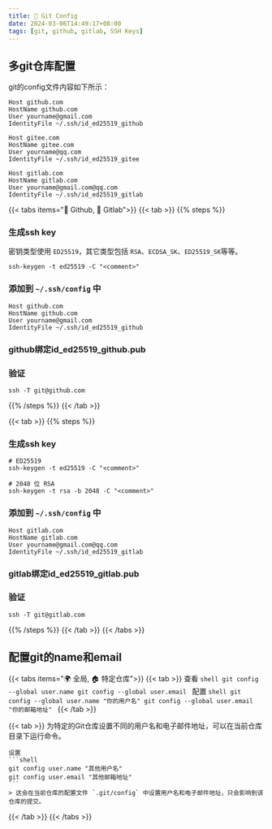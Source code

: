 ```yaml
---
title: 🐡 Git Config
date: 2024-03-06T14:49:17+08:00
tags: [git, github, gitlab, SSH Keys]
---
```


## 多git仓库配置
git的config文件内容如下所示：
```
Host github.com
HostName github.com
User yourname@gmail.com
IdentityFile ~/.ssh/id_ed25519_github

Host gitee.com
HostName gitee.com
User yourname@qq.com
IdentityFile ~/.ssh/id_ed25519_gitee

Host gitlab.com
HostName gitlab.com
User yourname@gmail.com@qq.com
IdentityFile ~/.ssh/id_ed25519_gitlab
```
{{< tabs items="🐳 Github, 🐋 Gitlab">}}
  {{< tab >}}
{{% steps %}}

### 生成ssh key

密钥类型使用 `ED25519`，其它类型包括 `RSA`、`ECDSA_SK`、`ED25519_SK`等等。
```shell
ssh-keygen -t ed25519 -C "<comment>"
```

### 添加到 `~/.ssh/config` 中

```
Host github.com
HostName github.com
User yourname@gmail.com
IdentityFile ~/.ssh/id_ed25519_github
```

### github绑定id_ed25519_github.pub

### 验证

```shell
ssh -T git@github.com
```

{{% /steps %}}
  {{< /tab >}}

  {{< tab >}}
{{% steps %}}

### 生成ssh key

```shell
# ED25519
ssh-keygen -t ed25519 -C "<comment>"

# 2048 位 RSA
ssh-keygen -t rsa -b 2048 -C "<comment>"
```

### 添加到 `~/.ssh/config` 中

```
Host gitlab.com
HostName gitlab.com
User yourname@gmail.com@qq.com
IdentityFile ~/.ssh/id_ed25519_gitlab
```

### gitlab绑定id_ed25519_gitlab.pub

### 验证

```shell
ssh -T git@gitlab.com
```

{{% /steps %}}
  {{< /tab >}}
{{< /tabs >}}

## 配置git的name和email

{{< tabs items="🌍 全局, 🏠 特定仓库">}}
  {{< tab >}}
    查看
    ```shell
    git config --global user.name
    git config --global user.email
    ```
    配置
    ```shell
    git config --global user.name "你的用户名"
    git config --global user.email "你的邮箱地址"
    ```
  {{< /tab >}}

  {{< tab >}}
    为特定的Git仓库设置不同的用户名和电子邮件地址，可以在当前仓库目录下运行命令。

    设置
    ```shell
    git config user.name "其他用户名"
    git config user.email "其他邮箱地址"
    ```
    > 这会在当前仓库的配置文件 `.git/config` 中设置用户名和电子邮件地址，只会影响到该仓库的提交。
  {{< /tab >}}
{{< /tabs >}}
